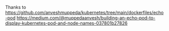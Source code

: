 Thanks to 
https://github.com/anveshmuppeda/kubernetes/tree/main/dockerfiles/echo-pod
https://medium.com/@muppedaanvesh/building-an-echo-pod-to-display-kubernetes-pod-and-node-names-037801b27826
